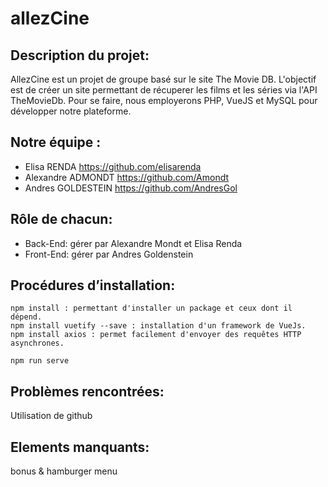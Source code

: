 # allezCine 

## Description du projet: 

AllezCine est un projet de groupe basé sur le site The Movie DB. L'objectif est de créer un site permettant de récuperer les films et les séries via l'API TheMovieDb. Pour se faire, nous employerons PHP, VueJS et MySQL pour développer notre plateforme.

## Notre équipe : 
* Elisa RENDA https://github.com/elisarenda
* Alexandre ADMONDT https://github.com/Amondt
* Andres GOLDESTEIN https://github.com/AndresGol

## Rôle de chacun: 
* Back-End: gérer par Alexandre Mondt et Elisa Renda
* Front-End: gérer par Andres Goldenstein

## Procédures d’installation:
````
npm install : permettant d'installer un package et ceux dont il dépend.
npm install vuetify --save : installation d'un framework de VueJs.
npm install axios : permet facilement d'envoyer des requêtes HTTP asynchrones.

npm run serve

````

## Problèmes rencontrées: 
Utilisation de github 

## Elements manquants:
bonus & hamburger menu

